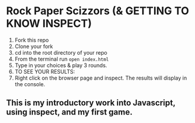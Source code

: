 # Rock Paper Scizzors (& GETTING TO KNOW INSPECT)

1. Fork this repo
1. Clone your fork
1. cd into the root directory of your repo
1. From the terminal run  `open index.html`
1. Type in your choices & play 3 rounds.
1. TO SEE YOUR RESULTS:
1. Right click on the browser page and inspect. The results will display in the console.

## This is my introductory work into Javascript, using inspect, and my first game.
